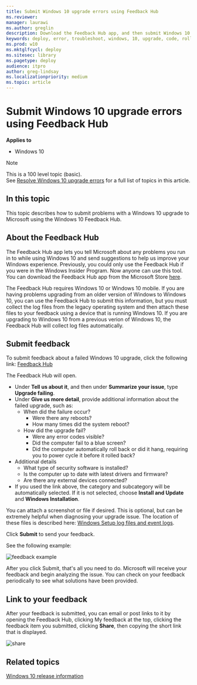 ```yaml
---
title: Submit Windows 10 upgrade errors using Feedback Hub
ms.reviewer:
manager: laurawi
ms.author: greglin
description: Download the Feedback Hub app, and then submit Windows 10 upgrade errors for diagnosis using feedback hub.
keywords: deploy, error, troubleshoot, windows, 10, upgrade, code, rollback, feedback
ms.prod: w10
ms.mktglfcycl: deploy
ms.sitesec: library
ms.pagetype: deploy
audience: itpro
author: greg-lindsay
ms.localizationpriority: medium
ms.topic: article
---
```


# Submit Windows 10 upgrade errors using Feedback Hub

**Applies to**
-   Windows 10

>[!NOTE]
>This is a 100 level topic (basic).<br>
>See [Resolve Windows 10 upgrade errors](resolve-windows-10-upgrade-errors.md) for a full list of topics in this article.

## In this topic

This topic describes how to submit problems with a Windows 10 upgrade to Microsoft using the Windows 10 Feedback Hub.

## About the Feedback Hub

The Feedback Hub app lets you tell Microsoft about any problems you run in to while using Windows 10 and send suggestions to help us improve your Windows experience. Previously, you could only use the Feedback Hub if you were in the Windows Insider Program. Now anyone can use this tool.  You can download the Feedback Hub app from the Microsoft Store [here](https://www.microsoft.com/store/p/feedback-hub/9nblggh4r32n?SilentAuth=1&wa=wsignin1.0).

The Feedback Hub requires Windows 10 or Windows 10 mobile. If you are having problems upgrading from an older version of Windows to Windows 10, you can use the Feedback Hub to submit this information, but you must collect the log files from the legacy operating system and then attach these files to your feedback using a device that is running Windows 10. If you are upgrading to Windows 10 from a previous verion of Windows 10, the Feedback Hub will collect log files automatically.

## Submit feedback

To submit feedback about a failed Windows 10 upgrade, click the following link: [Feedback Hub](feedback-hub://?referrer=resolveUpgradeErrorsPage&tabid=2&contextid=81&newFeedback=true&feedbackType=2&topic=submit-errors.md)

The Feedback Hub will open.

- Under **Tell us about it**, and then under **Summarize your issue**, type **Upgrade failing**.
- Under **Give us more detail**, provide additional information about the failed upgrade, such as:
    - When did the failure occur?
        - Were there any reboots?
        - How many times did the system reboot?
    - How did the upgrade fail?
        - Were any error codes visible?
        - Did the computer fail to a blue screen?
        - Did the computer automatically roll back or did it hang, requiring you to power cycle it before it rolled back?
- Additional details
    - What type of security software is installed?
    - Is the computer up to date with latest drivers and firmware?
    - Are there any external devices connected?
- If you used the link above, the category and subcategory will be automatically selected. If it is not selected, choose **Install and Update** and **Windows Installation**.

You can attach a screenshot or file if desired. This is optional, but can be extremely helpful when diagnosing your upgrade issue. The location of these files is described here: [Windows Setup log files and event logs](https://docs.microsoft.com/windows-hardware/manufacture/desktop/windows-setup-log-files-and-event-logs).

Click **Submit** to send your feedback.

See the following example:

![feedback example](../images/feedback.png)

After you click Submit, that's all you need to do. Microsoft will receive your feedback and begin analyzing the issue.  You can check on your feedback periodically to see what solutions have been provided.

## Link to your feedback

After your feedback is submitted, you can email or post links to it by opening the Feedback Hub, clicking My feedback at the top, clicking the feedback item you submitted, clicking **Share**, then copying the short link that is displayed.

![share](../images/share.jpg)

## Related topics

[Windows 10 release information](https://technet.microsoft.com/windows/release-info.aspx)

